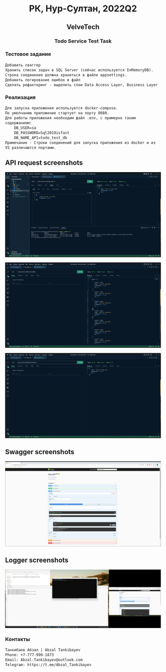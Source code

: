 <h1 align="center">РК, Нур-Султан, 2022Q2</h1>

<h2 align="center">VelveTech</h2>

<h3 align="center">Todo Service Test Task</h3>

### Тестовое задание

    Добавить сваггер
    Хранить список задач в SQL Server (сейчас используется InMemoryDB). Строка соединения должна храниться в файле appsettings.
    Добавить логирование ошибок в файл
    Сделать рефакторинг - выделить слои Data Access Layer, Business Layer

### Реализация

    Для запуска приложения используется docker-compose.
    По умолчанию приложение стартует на порту 8080.
    Для работы приложения необходим файл .env, с примерно таким содержанием:
        DB_USER=sa
        DB_PASSWORD=Sql2019isfast
        DB_NAME_API=todo_test_db
    Примечание - Строки соединений для запуска приложения из docker и из VS различаются портами.

## API request screenshots

![alt text](docs/todo-api-request-create.jpg "Create TodoItem")

![alt text](docs/todo-api-request-get-all.jpg "Get all TodoItems")

![alt text](docs/todo-api-request-get-by_id.jpg "Get TodoItem by Id")

## Swagger screenshots

![alt text](docs/todo-api-swagger.jpg "Swagger")

## Logger screenshots

![alt text](docs/todo-api-logger.jpg "Swagger")

### Контакты

    Танкибаев Абзал | Abzal Tankibayev
    Phone: +7-777-999-1873
    Email: Abzal.Tankibayev@outlook.com
    Telegram: https://t.me/Abzal_Tankibayev
